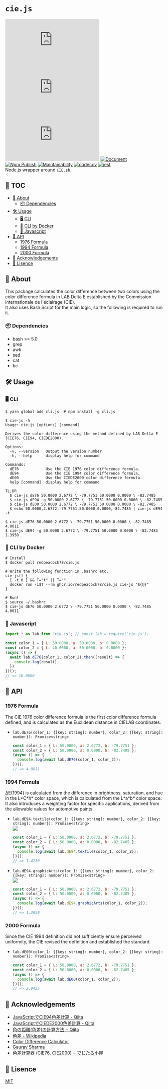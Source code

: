 # `cie.js`
[![GitHub](https://img.shields.io/github/license/redpeacock78/cie.js)](https://github.com/redpeacock78/cie.js/blob/master/LICENSE) [![npm](https://img.shields.io/npm/v/cie.js)](https://www.npmjs.com/package/cie.js) ![npm type definitions](https://img.shields.io/npm/types/cie.js) [![Document](https://camo.githubusercontent.com/65a196552ad2d9701824a4097bb102ce2b4a389febf6bbe8a43a86f0479760f8/68747470733a2f2f696d672e736869656c64732e696f2f62616467652f646f63756d656e742d656e5f5f55532d627269676874677265656e2e737667)](https://cie-js.tk/)  
[![Npm Publish](https://github.com/redpeacock78/cie.js/actions/workflows/npm-publish.yml/badge.svg)](https://github.com/redpeacock78/cie.js/actions/workflows/npm-publish.yml) [![Maintainability](https://api.codeclimate.com/v1/badges/7a9e89fdf31fe3a5f41d/maintainability)](https://codeclimate.com/github/redpeacock78/cie.js/maintainability) [![codecov](https://codecov.io/gh/redpeacock78/cie.js/branch/master/graph/badge.svg?token=BP3CKGDO0V)](https://codecov.io/gh/redpeacock78/cie.js) [![jest](https://jestjs.io/img/jest-badge.svg)](https://github.com/facebook/jest)  
Node.js wrapper around [`CIE.sh`](https://github.com/redpeacock78/CIE.sh).


## 📕 TOC
<!-- START doctoc generated TOC please keep comment here to allow auto update -->
<!-- DON'T EDIT THIS SECTION, INSTEAD RE-RUN doctoc TO UPDATE -->

- [📃 About](#%F0%9F%93%83-about)
    - [📦 Dependencies](#%F0%9F%93%A6-dependencies)
- [🛠 Usage](#%F0%9F%9B%A0-usage)
    - [🖥 CLI](#%F0%9F%96%A5-cli)
    - [🐳 CLI by Docker](#%F0%9F%90%B3-cli-by-docker)
    - [📄 Javascript](#%F0%9F%93%84-javascript)
- [🔗 API](#%F0%9F%94%97-api)
    - [1976 Formula](#1976-formula)
    - [1994 Formula](#1994-formula)
    - [2000 Formula](#2000-formula)
- [🎉 Acknowledgements](#%F0%9F%8E%89-acknowledgements)
- [🥝 Lisence](#%F0%9F%A5%9D-lisence)

<!-- END doctoc generated TOC please keep comment here to allow auto update -->


## 📃 About
This package calculates the color difference between two colors using the color difference formula in LAB Delta E established by the Commission internationale de l'éclairage (CIE).  
It also uses Bash Script for the main logic, so the following is required to run it.

### 📦 Dependencies
  - bash >= 5.0
  - grep
  - awk
  - sed
  - cat
  - bc

## 🛠 Usage

### 🖥 CLI
```console
$ yarn global add cli.js  # npm install -g cli.js

$ cie-js -h
Usage: cie-js [options] [command]

Derives the color difference using the method defined by LAB Delta E (CIE76, CIE94, CIEDE2000).

Options:
  -v, --version   Output the version number
  -h, --help      display help for command

Commands:
  dE76            Use the CIE 1976 color difference formula.
  dE94            Use the CIE 1994 color difference formula.
  dE00            Use the CIEDE2000 color difference formula.
  help [command]  display help for command

TL;DR
  $ cie-js dE76 50.0000 2.6772 \ -79.7751 50.0000 0.0000 \ -82.7485
  $ cie-js dE94 -g 50.0000 2.6772 \ -79.7751 50.0000 0.0000 \ -82.7485
  $ cie-js dE00 50.0000 2.6772 \ -79.7751 50.0000 0.0000 \ -82.7485
  $ echo 50.0000,2.6772,-79.7751,50.0000,0.0000,-82.7485 | cie-js dE94 -t

$ cie-js dE76 50.0000 2.6772 \ -79.7751 50.0000 0.0000 \ -82.7485
4.0011
$ cie-js dE94 -g 50.0000 2.6772 \ -79.7751 50.0000 0.0000 \ -82.7485
1.3950
```

### 🐳 CLI by Docker
```console
# Install
$ docker pull redpeacock78/cie.js

# Write the following function in .bashrc etc.
cie-js() {
  [ -t 0 ] && T="t" || T=""
  docker run -i$T --rm ghcr.io/redpeacock78/cie.js cie-js "${@}"
}

# Run!
$ source ~/.bashrc
$ cie-js dE76 50.0000 2.6772 \ -79.7751 50.0000 0.0000 \ -82.7485
4.0011
```

### 📄 Javascript
```javascript
import * as lab from 'cie.js'; // const lab = require('cie.js');

const color_1 = { L: 50.0000, a: 50.0000, b: 0.0000 };
const color_2 = { L: 40.0000, a: 50.0000, b: 0.0000 };
(async () => {
  await lab.dE76(color_1, color_2).then((result) => {
    console.log(result);
  })
})();
// => 10.0000
```


## 🔗 API

### 1976 Formula
The CIE 1976 color difference formula is the first color difference formula defined, and is calculated as the Euclidean distance in CIELAB coordinates.
  - `lab.dE76(color_1: {[key: string]: number}, color_2: {[key: string]: number}): Promise<string>` 
    ```javascript
    const color_1 = { L: 50.0000, a: 2.6772, b: -79.7751 };
    const color_2 = { L: 50.0000, a: 0.0000, b: -82.7485 };
    (async () => {
      console.log(await lab.dE76(color_1, color_2));
    })();
    // => 4.0011
    ```

### 1994 Formula
ΔE(1994) is calculated from the difference in brightness, saturation, and hue in the L\*C\*h\* color space, which is calculated from the L\*a\*b\* color space. It also introduces a weighting factor for specific applications, derived from the allowable values for automotive paints.
  - `lab.dE94.textile(color_1: {[key: string]: number}, color_2: {[key: string]: number}): Promise<string>`  
    ![](https://render.githubusercontent.com/render/math?math=Weighting\%20Factor\%20(k_L=1,%20K_1=0.045,%20K_2=0.015))
    ```javascript
    const color_1 = { L: 50.0000, a: 2.6772, b: -79.7751 };
    const color_2 = { L: 50.0000, a: 0.0000, b: -82.7485 };
    (async () => {
      console.log(await lab.dE94.textile(color_1, color_2));
    })();
    // => 1.4230
    ```
  - `lab.dE94.graphicArts(color_1: {[key: string]: number}, color_2: {[key: string]: number}): Promise<string>`  
    ![](https://render.githubusercontent.com/render/math?math=Weighting\%20Factor\%20(k_L=2,%20K_1=0.048,%20K_2=0.014))
    ```javascript
    const color_1 = { L: 50.0000, a: 2.6772, b: -79.7751 };
    const color_2 = { L: 50.0000, a: 0.0000, b: -82.7485 };
    (async () => {
      console.log(await lab.dE94.graphicArts(color_1, color_2));
    })();
    // => 1.3950
    ```

### 2000 Formula
Since the CIE 1994 definition did not sufficiently ensure perceived uniformity, the CIE revised the definition and established the standard.
  - `lab.dE00(color_1: {[key: string]: number}, color_2: {[key: string]: number}): Promise<string>`
    ```javascript
    const color_1 = { L: 50.0000, a: 2.6772, b: -79.7751 };
    const color_2 = { L: 50.0000, a: 0.0000, b: -82.7485 };
    (async () => {
      console.log(await lab.dE00(color_1, color_2));
    })();
    // => 2.0425
    ```


## 🎉 Acknowledgements
  - [JavaScriptでCIE94色差計算 - Qiita](https://qiita.com/hachisukansw/items/3488df50b7082d4fcffb)
  - [JavaScriptでCIEDE2000色差計算 - Qiita](https://qiita.com/hachisukansw/items/860f061a2ab7a4f2d06f)
  - [色の距離(色差)の計算方法 ‒ Qiita](https://qiita.com/shinido/items/2904fa1e9a6c78650b93)
  - [色差 - Wikipedia](https://ja.wikipedia.org/wiki/%E8%89%B2%E5%B7%AE)
  - [Color Difference Calculator](http://www.brucelindbloom.com/index.html?ColorDifferenceCalc.html)
  - [Gaurav Sharma](http://www2.ece.rochester.edu/~gsharma/ciede2000/)
  - [色差計算器 (CIE76, CIE2000) ‒ でじたる小屋](https://plkl.sakura.ne.jp/?page_id=397)

## 🥝 Lisence
[MIT](https://github.com/redpeacock78/cie.js/blob/master/LICENSE)

